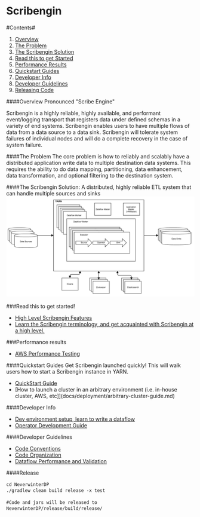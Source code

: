 
Scribengin
==========

#Contents#
1. [Overview](#overview)
2. [The Problem](#the-problem)
3. [The Scribengin Solution](#the-scribengin-solution)
4. [Read this to get Started](#read-this-to-get-started)
5. [Performance Results](#performance-results)
6. [Quickstart Guides](#quickstart-guides)
5. [Developer Info](#developer-info)
6. [Developer Guidelines](#developer-guidelines)
6. [Releasing Code](#release)

####Overview
Pronounced "Scribe Engine" 

Scribengin is a highly reliable, highly available, and performant event/logging transport that registers data under defined schemas in a variety of end systems.  Scribengin enables users to have multiple flows of data from a data source to a data sink. Scribengin will tolerate system failures of individual nodes and will do a complete recovery in the case of system failure.


####The Problem
The core problem is how to reliably and scalably have a distributed application write data to multiple destination data systems.  This requires the ability to do data mapping, partitioning, data enhancement, data transformation, and optional filtering to the destination system.

####The Scribengin Solution:
A distributed, highly reliable ETL system that can handle multiple sources and sinks
![Scribengin](docs/images/ScribeIntro.png "Scribengin")




###Read this to get started!

- [High Level Scribengin Features](docs/features.md)
- [Learn the Scribengin terminology, and get acquainted with Scribengin at a high level.](docs/terminology.md)

###Performance results

- [AWS Performance Testing](docs/performanceResults/perfJan2016.md)

####Quickstart Guides
Get Scribengin launched quickly!  This will walk users how to start a Scribengin instance in YARN.

- [QuickStart Guide](docs/deployment/scribengin-cluster-setup-quickstart.md)
- [How to launch a cluster in an arbitrary environment (i.e. in-house cluster, AWS, etc]](docs/deployment/arbitrary-cluster-guide.md)


####Developer Info
- [Dev environment setup, learn to write a dataflow](docs/dataflowDevelopment/dataflowDevTableOfContents.md)
- [Operator Development Guide](docs/dataflowDevelopment/operator-dev-guide.md)

####Developer Guidelines
- [Code Conventions](docs/devAndTestingGuidelines/code-convention-howto.md)
- [Code Organization](docs/devAndTestingGuidelines/code-organization-howto.md)
- [Dataflow Performance and Validation](docs/devAndTestingGuidelines/dataflow-performance-and-validation-howto.md)

####Release
```
cd NeverwinterDP
./gradlew clean build release -x test

#Code and jars will be released to NeverwinterDP/release/build/release/
```


  